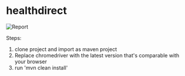 # healthdirect
![Report](https://raw.github.com/a22183nj/healthdirect/master/report.jpg)

Steps:
1. clone project and import as maven project
2. Replace chromedriver with the latest version that's comparable with your browser
3. run 'mvn clean install'
